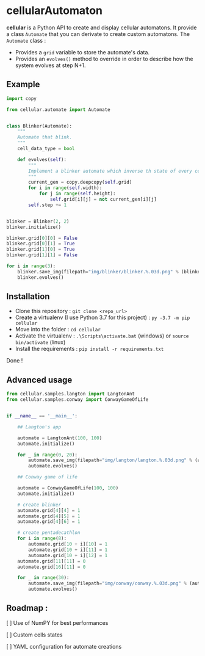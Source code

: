 
# cellularAutomaton

**cellular** is a Python API to create and display cellular automatons.
It provide a class `Automate` that you can derivate to create custom automatons.
The `Automate` class :
* Provides a `grid` variable to store the automate's data.
* Provides an `evolves()` method to override in order to describe how the system evolves at step N+1.

## Example

```python
import copy

from cellular.automate import Automate


class Blinker(Automate):
    """
    Automate that blink.
    """
    cell_data_type = bool

    def evolves(self):
        """
        Implement a blinker automate which inverse th state of every cell at each evolution.
        """
        current_gen = copy.deepcopy(self.grid)
        for i in range(self.width):
            for j in range(self.height):
                self.grid[i][j] = not current_gen[i][j]
        self.step += 1


blinker = Blinker(2, 2)
blinker.initialize()

blinker.grid[0][0] = False
blinker.grid[0][1] = True
blinker.grid[1][0] = True
blinker.grid[1][1] = False

for i in range(3):
    blinker.save_img(filepath="img/blinker/blinker.%.03d.png" % (blinker.step))
    blinker.evolves()
```


## Installation

* Clone this repository : `git clone <repo_url>`
* Create a virtualenv (I use Python 3.7 for this project) : `py -3.7 -m pip cellular`
* Move into the folder : `cd cellular`
* Activate the virtualenv : `.\Scripts\activate.bat` (windows) or `source bin/activate` (linux)
* Install the requirements : `pip install -r requirements.txt`

Done !


## Advanced usage

```python
from cellular.samples.langton import LangtonAnt
from cellular.samples.conway import ConwayGameOfLife


if __name__ == '__main__':

    ## Langton's app

    automate = LangtonAnt(100, 100)
    automate.initialize()

    for _ in range(0, 20):
        automate.save_img(filepath="img/langton/langton.%.03d.png" % (automate.step))
        automate.evolves()

    ## Conway game of life

    automate = ConwayGameOfLife(100, 100)
    automate.initialize()

    # create blinker
    automate.grid[4][4] = 1
    automate.grid[4][5] = 1
    automate.grid[4][6] = 1

    # create pentadecathlon
    for i in range(8):
        automate.grid[10 + i][10] = 1
        automate.grid[10 + i][11] = 1
        automate.grid[10 + i][12] = 1
    automate.grid[11][11] = 0
    automate.grid[16][11] = 0

    for _ in range(30):
        automate.save_img(filepath="img/conway/conway.%.03d.png" % (automate.step))
        automate.evolves()
```

## Roadmap :

[ ] Use of NumPY for best performances

[ ] Custom cells states

[ ] YAML configuration for automate creations